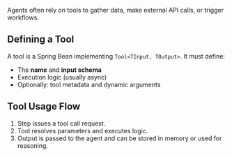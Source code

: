 Agents often rely on tools to gather data, make external API calls, or trigger workflows.

## Defining a Tool

A tool is a Spring Bean implementing `Tool<TInput, TOutput>`. It must define:

- The **name** and **input schema**
- Execution logic (usually async)
- Optionally: tool metadata and dynamic arguments

## Tool Usage Flow

1. Step issues a tool call request.
2. Tool resolves parameters and executes logic.
3. Output is passed to the agent and can be stored in memory or used for reasoning.